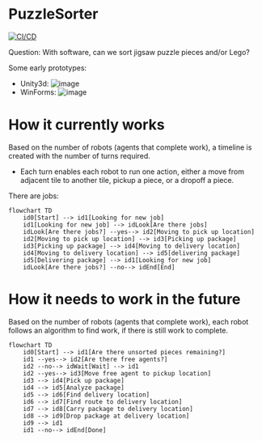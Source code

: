 # PuzzleSorter
[![CI/CD](https://github.com/samsmithnz/PuzzleSorter/actions/workflows/workflow.yml/badge.svg)](https://github.com/samsmithnz/PuzzleSorter/actions/workflows/workflow.yml)

Question: With software, can we sort jigsaw puzzle pieces and/or Lego? 

Some early prototypes:

- Unity3d: ![image](https://user-images.githubusercontent.com/8389039/219825141-2eee9e7d-cbc8-457d-b0dc-b442656173ce.png)
- WinForms: ![image](https://user-images.githubusercontent.com/8389039/219825182-33c8538a-d21e-489f-9faa-053bd5cd8718.png)

# How it currently works
Based on the number of robots (agents that complete work), a timeline is created with the number of turns required. 
- Each turn enables each robot to run one action, either a move from adjacent tile to another tile, pickup a piece, or a dropoff a piece.

There are jobs:

```mermaid
flowchart TD
    id0[Start] --> id1[Looking for new job]
    id1[Looking for new job] --> idLook[Are there jobs]
    idLook[Are there jobs?] --yes--> id2[Moving to pick up location]
    id2[Moving to pick up location] --> id3[Picking up package]
    id3[Picking up package] --> id4[Moving to delivery location]
    id4[Moving to delivery location] --> id5[delivering package]
    id5[Delivering package] --> id1[Looking for new job]
    idLook[Are there jobs?] --no--> idEnd[End] 
```

# How it needs to work in the future
Based on the number of robots (agents that complete work), each robot follows an algorithm to find work, if there is still work to complete. 

```mermaid
flowchart TD
    id0[Start] --> id1[Are there unsorted pieces remaining?]
    id1 --yes--> id2[Are there free agents?]
    id2 --no--> idWait[Wait] --> id1
    id2 --yes--> id3[Move free agent to pickup location]
    id3 --> id4[Pick up package]
    id4 --> id5[Analyze package]
    id5 --> id6[Find delivery location]
    id6 --> id7[Find route to delivery location]
    id7 --> id8[Carry package to delivery location]
    id8 --> id9[Drop package at delivery location]
    id9 --> id1
    id1 --no--> idEnd[Done]
```
